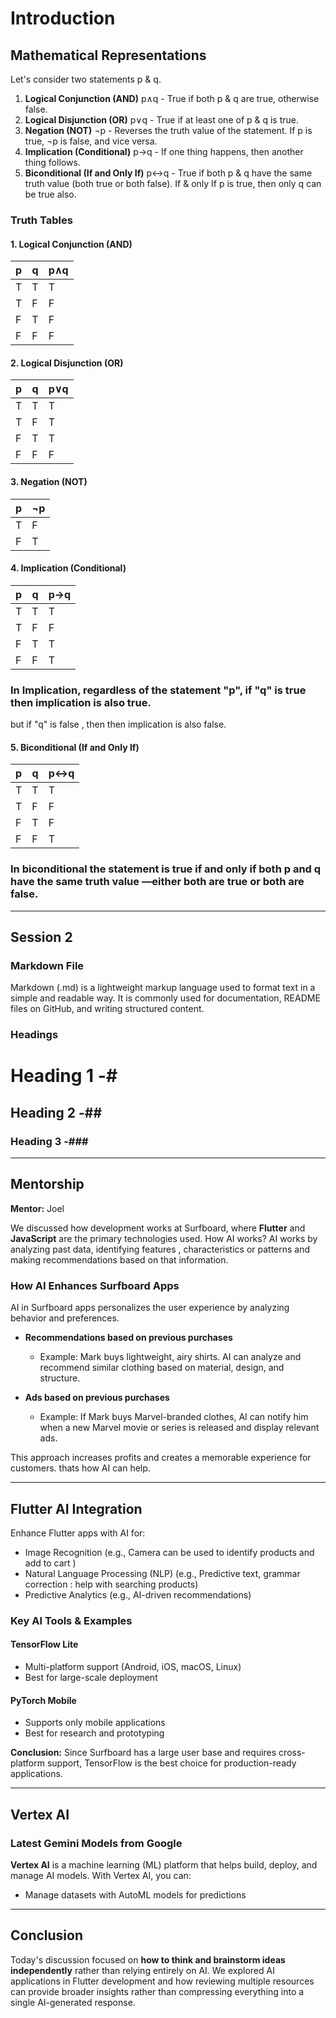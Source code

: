 # Introduction

## Mathematical Representations

Let's consider two statements p & q.

1. **Logical Conjunction (AND)** p∧q - True if both p & q are true, otherwise false.
2. **Logical Disjunction (OR)** p∨q - True if at least one of p & q is true.
3. **Negation (NOT)** ¬p - Reverses the truth value of the statement. If p is true, ¬p is false, and vice versa.
4. **Implication (Conditional)** p→q - If one thing happens, then another thing follows.
5. **Biconditional (If and Only If)** p↔q - True if both p & q have the same truth value (both true or both false). If & only If p is true, then only q can be true also.

### Truth Tables

#### 1. Logical Conjunction (AND)

| p | q | p∧q |
|---|---|---|
| T | T | T |
| T | F | F |
| F | T | F |
| F | F | F |

#### 2. Logical Disjunction (OR)

| p | q | p∨q |
|---|---|---|
| T | T | T |
| T | F | T |
| F | T | T |
| F | F | F |

#### 3. Negation (NOT)

| p | ¬p |
|---|---|
| T | F |
| F | T |

#### 4. Implication (Conditional)

| p | q | p→q |
|---|---|---|
| T | T | T |
| T | F | F |
| F | T | T |
| F | F | T |

### In Implication, regardless of the statement "p", if "q" is true then implication is also true.
but if "q" is false , then then implication is also false.

#### 5. Biconditional (If and Only If)

| p | q | p↔q |
|---|---|---|
| T | T | T |
| T | F | F |
| F | T | F |
| F | F | T |

### In biconditional the statement is true if and only if both p and q have the same truth value —either both are true or both are false.
---

## Session 2

### Markdown File
Markdown (.md) is a lightweight markup language used to format text in a simple and readable way. It is commonly used for documentation, README files on GitHub, and writing structured content.

### Headings

# Heading 1    -#
## Heading 2   -##
### Heading 3  -###

---

## Mentorship
**Mentor:** Joel

We discussed how development works at Surfboard, where **Flutter** and **JavaScript** are the primary technologies used.
How AI works?
AI works by analyzing past data, identifying features , characteristics or patterns and making recommendations based on that information.

### How AI Enhances Surfboard Apps
AI in Surfboard apps personalizes the user experience by analyzing behavior and preferences.

- **Recommendations based on previous purchases**
  - Example: Mark buys lightweight, airy shirts. AI can analyze and recommend similar clothing based on material, design, and structure.
  
- **Ads based on previous purchases**
  - Example: If Mark buys Marvel-branded clothes, AI can notify him when a new Marvel movie or series is released and display relevant ads.
  
This approach increases profits and creates a memorable experience for customers.
thats how AI can help.

---

## Flutter AI Integration
Enhance Flutter apps with AI for:
- Image Recognition (e.g., Camera can be used to identify products and add to cart )
- Natural Language Processing (NLP) (e.g., Predictive text, grammar correction : help with searching products)
- Predictive Analytics (e.g., AI-driven recommendations)

### Key AI Tools & Examples

#### TensorFlow Lite
- Multi-platform support (Android, iOS, macOS, Linux)
- Best for large-scale deployment

#### PyTorch Mobile
- Supports only mobile applications
- Best for research and prototyping

**Conclusion:** Since Surfboard has a large user base and requires cross-platform support, TensorFlow is the best choice for production-ready applications.

---

## Vertex AI
### Latest Gemini Models from Google

**Vertex AI** is a machine learning (ML) platform that helps build, deploy, and manage AI models. With Vertex AI, you can:
- Manage datasets with AutoML models for predictions

---

## Conclusion
Today's discussion focused on **how to think and brainstorm ideas independently** rather than relying entirely on AI. 
We explored AI applications in Flutter development and how reviewing multiple resources can provide broader insights rather than compressing everything into a single AI-generated response.


